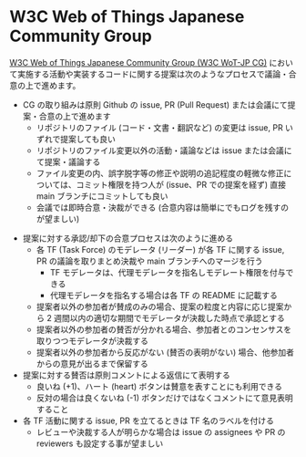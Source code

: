 # W3C Web of Things Japanese Community Group

[W3C Web of Things Japanese Community Group (W3C WoT-JP CG)](https://www.w3.org/community/wot-jp/) において実施する活動や実装するコードに関する提案は次のようなプロセスで議論・合意の上で進めます。

* CG の取り組みは原則 Github の issue, PR (Pull Request) または会議にて提案・合意の上で進めます
  - リポジトリのファイル (コード・文書・翻訳など) の変更は issue, PR いずれで提案しても良い
  - リポジトリのファイル変更以外の活動・議論などは issue または会議にて提案・議論する
  - ファイル変更の内、誤字脱字等の修正や説明の追記程度の軽微な修正については、コミット権限を持つ人が (issue、PR での提案を経ず) 直接 main ブランチにコミットしても良い
  - 会議では即時合意・決裁ができる (合意内容は簡単にでもログを残すのが望ましい)
- 提案に対する承認/却下の合意プロセスは次のように進める
  - 各 TF (Task Force) のモデレータ (リーダー) が各 TF に関する issue, PR の議論を取りまとめ決裁や main ブランチへのマージを行う
    - TF モデレータは、代理モデレータを指名しモデレート権限を付与できる
    - 代理モデレータを指名する場合は各 TF の README に記載する
  - 提案者以外の参加者が賛成のみの場合、提案の粒度と内容に応じ提案から 2 週間以内の適切な期間でモデレータが決裁した時点で承認とする
  - 提案者以外の参加者の賛否が分かれる場合、参加者とのコンセンサスを取りつつモデレータが決裁する
  - 提案者以外の参加者から反応がない (賛否の表明がない) 場合、他参加者からの意見が出るまで保留する
- 提案に対する賛否は原則コメントによる返信にて表明する
  - 良いね (+1)、ハート (heart) ボタンは賛意を表すことにも利用できる
  - 反対の場合は良くないね (-1) ボタンだけではなくコメントにて意見表明すること
- 各 TF 活動に関する issue, PR を立てるときは TF 名のラベルを付ける
  - レビューや決裁する人が明らかな場合は issue の assignees や PR の reviewers も設定する事が望ましい

